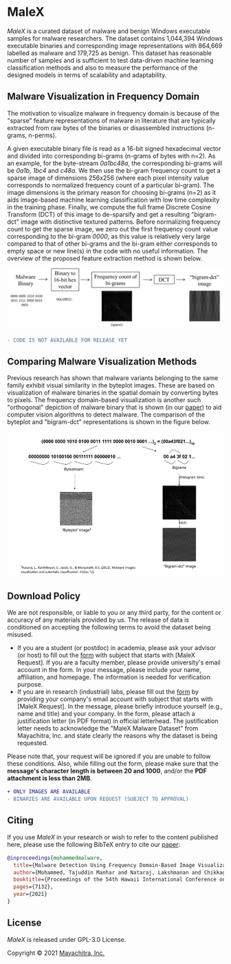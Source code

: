 # MaleX

_MaleX_ is a curated dataset of malware and benign Windows executable samples for malware researchers. The dataset contains 1,044,394 Windows executable binaries and corresponding image representations with 864,669 labelled as malware and 179,725 as benign. This dataset has reasonable number of samples and is sufficient to test data-driven machine learning classification methods and also to measure the performance of the designed models in terms of scalability and adaptability. 

## Malware Visualization in Frequency Domain

The motivation to visualize malware in frequency domain is because of the "sparse" feature representations of malware in literature that are typically extracted from raw bytes of the binaries or disassembled instructions (n-grams, n-perms). 

A given executable binary file is read as a 16-bit signed hexadecimal vector and divided into corresponding bi-grams (n-grams of bytes with n=2). As an example, for the byte-stream _0a1bc48a_, the corresponding bi-grams will be _0a1b_, _1bc4_ and _c48a_. We then use the bi-gram frequency count to get a sparse image of dimensions 256x256 (where each pixel intensity value corresponds to normalized frequency count of a particular bi-gram). The image dimensions is the primary reason for choosing bi-grams (n=2) as it aids image-based machine learning classification with low time complexity in the training phase. Finally, we compute the full frame Discrete Cosine Transform (DCT) of this image to de-sparsify and get a resulting "bigram-dct" image with distinctive textured patterns. Before normalizing frequency count to get the sparse image, we zero out the first frequency count value corresponding to the bi-gram _0000_, as this value is relatively very large compared to that of other bi-grams and the bi-gram either corresponds to empty space or new line(s) in the code with no useful information. The overview of the proposed feature extraction method is shown below.

![Bigram-dct image](figs/overview.png "Visualizing malware as a grayscale image in DCT domain")

```diff
- CODE IS NOT AVAILABLE FOR RELEASE YET
```

## Comparing Malware Visualization Methods

Previous research has shown that malware variants belonging to the same family exhibit visual similarity in the byteplot images. These are based on visualization of malware binaries in the spatial domain by converting bytes to pixels. The frequency domain-based visualization is another such "orthogonal" depiction of malware binary that is shown (in our [paper](https://arxiv.org/abs/2101.10578)) to aid computer vision algorithms to detect malware. The comparison of the byteplot and "bigram-dct" representations is shown in the figure below.

![Byteplot vs Bigram-DCT](figs/comparison.png "Byteplot vs. Bigram-dct")

## Download Policy

We are not responsible, or liable to you or any third party, for the content or accuracy of any materials provided by us. The release of data is conditioned on accepting the following terms to avoid the dataset being misused. 

-   If you are a student (or postdoc) in academia, please ask your advisor (or host) to fill out the [form](https://mayachitra.com/#contact-us) with subject that starts with [MaleX Request]. If you are a faculty member, please provide university's email account in the form. In your message, please include your name, affiliation, and homepage. The information is needed for verification purpose.
-   If you are in research (industrial) labs, please fill out the [form](https://mayachitra.com/#contact-us) by providing your company's email account with subject that starts with [MaleX Request]. In the message, please briefly introduce yourself (e.g., name and title) and your company. In the form, please attach a justification letter (in PDF format) in official letterhead. The justification letter needs to acknowledge the "MaleX Malware Dataset" from Mayachitra, Inc. and state clearly the reasons why the dataset is being requested.

Please note that, your request will be ignored if you are unable to follow these conditions. Also, while filling out the form, please make sure that the **message's character length is between 20 and 1000**, and/or the **PDF attachment is less than 2MB**.

```diff
+ ONLY IMAGES ARE AVAILABLE
- BINARIES ARE AVAILABLE UPON REQUEST (SUBJECT TO APPROVAL)
```

## Citing

If you use _MaleX_ in your research or wish to refer to the content published here, please use the following BibTeX entry to cite our [paper](https://arxiv.org/abs/2101.10578):

```BibTeX
@inproceedings{mohammedmalware,
  title={Malware Detection Using Frequency Domain-Based Image Visualization and Deep Learning},
  author={Mohammed, Tajuddin Manhar and Nataraj, Lakshmanan and Chikkagoudar, Satish and Chandrasekaran, Shivkumar and Manjunath, BS},
  booktitle={Proceedings of the 54th Hawaii International Conference on System Sciences},
  pages={7132},
  year={2021}
}
```

## License

_MaleX_ is released under GPL-3.0 License.

Copyright © 2021 [Mayachitra, Inc.](https://mayachitra.com/)
